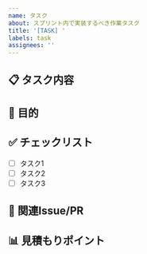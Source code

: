```yaml
---
name: タスク
about: スプリント内で実装するべき作業タスク
title: '[TASK] '
labels: task
assignees: ''
---
```


## 📋 タスク内容
<!-- 実装すべき作業内容を簡潔に説明してください -->

## 🎯 目的
<!-- このタスクの目的、なぜ必要なのか -->

## ✅ チェックリスト
- [ ] タスク1
- [ ] タスク2
- [ ] タスク3

## 🔗 関連Issue/PR
<!-- 関連するIssueやPRがあれば記載してください -->

## 📊 見積もりポイント
<!-- プランニングポーカーで決定した見積もりポイント -->
